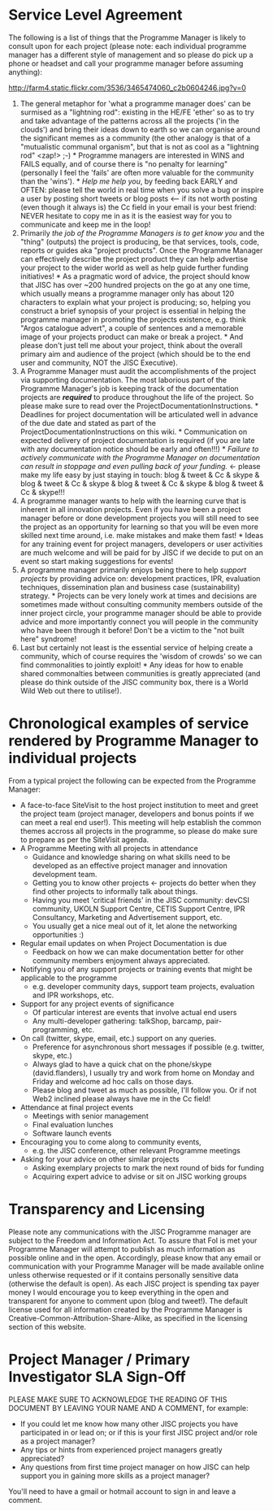 # Service Level Agreement #

The following is a list of things that the Programme Manager is likely to consult upon for each project (please note: each individual programme manager has a different style of management and so please do pick up a phone or headset and call your programme manager before assuming anything):

http://farm4.static.flickr.com/3536/3465474060_c2b0604246.jpg?v=0

  1. The general metaphor for 'what a programme manager does' can be surmised as a "lightning rod": existing in the HE/FE 'ether' so as to try and take advantage of the patterns across all the projects ('in the clouds') and bring their ideas down to earth so we can organise around the significant memes as a community (the other analogy is that of a "mutualistic communal organism", but that is not as cool as a "lightning rod" <zap!> ;-)
    * Programme managers are interested in WINS and FAILS equally, and of course there is "no penalty for learning" (personally I feel the 'fails' are often more valuable for the community than the 'wins').
    * _Help me help you_, by feeding back EARLY and OFTEN: please tell the world in real time when you solve a bug or inspire a user by posting short tweets or blog posts <-- if its not worth posting (even though it always is) the Cc field in your email is your best friend: NEVER hesitate to copy me in as it is the easiest way for you to communicate and keep me in the loop!
  1. Primarily _the job of the Programme Managers is to get know you_ and the "thing" (outputs) the project is producing, be that services, tools, code, reports or guides aka "project products".  Once the Programme Manager can effectively describe the project product they can help advertise your project to the wider world as well as help guide further funding initiatives!
    * As a pragmatic word of advice, the project should know that JISC has over ~200 hundred projects on the go at any one time, which usually means a programme manager only has about 120 characters to explain what your project is producing; so, helping you construct a brief synopsis of your project is essential in helping the programme manager in promoting the projects existence, e.g. think "Argos catalogue advert", a couple of sentences and a memorable image of your projects product can make or break a project.
    * And please don't just tell me about your project, think about the overall primary aim and audience of the project (which should be to the end user and community, NOT the JISC Executive).
  1. A Programme Manager must audit the accomplishments of the project via supporting documentation.  The most laborious part of the Programme Manager's job is keeping track of the documentation projects are _**required**_ to produce throughout the life of the project.  So please make sure to read over the ProjectDocumentationInstructions.
    * Deadlines for project documentation will be articulated well in advance of the due date and stated as part of the ProjectDocumentationInstructions on this wiki.
    * Communication on expected delivery of project documentation is required (if you are late with any documentation notice should be early and often!!!)
    * _Failure to actively communicate with the Programme Manager on documentation can result in stoppage and even pulling back of your funding._ <- please make my life easy by just staying in touch: blog & tweet & Cc & skype & blog & tweet & Cc & skype & blog & tweet & Cc & skype & blog & tweet & Cc & skype!!!
  1. A programme manager wants to help with the learning curve that is inherent in all innovation projects.  Even if you have been a project manager before or done development projects you will still need to see the project as an opportunity for learning so that you will be even more skilled next time around, i.e. make mistakes and make them fast!
    * Ideas for any training event for project managers, developers or user activities are much welcome and will be paid for by JISC if we decide to put on an event so start making suggestions for events!
  1. A programme manager primarily enjoys being there to help _support projects_ by providing advice on: development practices, IPR, evaluation techniques, dissemination plan and business case (sustainability) strategy.
    * Projects can be very lonely work at times and decisions are sometimes made without consulting community members outside of the inner project circle, your programme manager should be able to provide advice and more importantly connect you will people in the community who have been through it before! Don't be a victim to the "not built here" syndrome!
  1. Last but certainly not least is the essential service of helping create a community, which of course requires the 'wisdom of crowds' so we can find commonalities to jointly exploit!
    * Any ideas for how to enable shared commonalties between communities is greatly appreciated (and please do think outside of the JISC community box, there is a World Wild Web out there to utilise!).

# Chronological examples of service rendered by Programme Manager to individual projects #

From a typical project the following can be expected from the Programme Manager:
  * A face-to-face SiteVisit to the host project institution to meet and greet the project team (project manager, developers and bonus points if we can meet a real end user!).  This meeting will help establish the common themes accross all projects in the programme, so please do make sure to prepare as per the SiteVisit agenda.
  * A Programme Meeting with all projects in attendance
    * Guidance and knowledge sharing on what skills need to be developed as an effective project manager and innovation development team.
    * Getting you to know other projects <- projects do better when they find other projects to informally talk about things.
    * Having you meet 'critical friends' in the JISC community: devCSI community, UKOLN Support Centre, CETIS Support Centre, IPR Consultancy, Marketing and Advertisement support, etc.
    * You usually get a nice meal out of it, let alone the networking opportunities :)
  * Regular email updates on when Project Documentation is due
    * Feedback on how we can make documentation better for other community members enjoyment always appreciated.
  * Notifying you of any support projects or training events that might be applicable to the programme
    * e.g. developer community days, support team projects, evaluation and IPR workshops, etc.
  * Support for any project events of significance
    * Of particular interest are events that involve actual end users
    * Any multi-developer gathering: talkShop, barcamp, pair-programming, etc.
  * On call (twitter, skype, email, etc.) support on any queries.
    * Preference for asynchronous short messages if possible (e.g. twitter, skype, etc.)
    * Always glad to have a quick chat on the phone/skype (david.flanders), I usually try and work from home on Monday and Friday and welcome ad hoc calls on those days.
    * Please blog and tweet as much as possible, I'll follow you.  Or if not Web2 inclined please always have me in the Cc field!
  * Attendance at final project events
    * Meetings with senior management
    * Final evaluation lunches
    * Software launch events
  * Encouraging you to come along to community events,
    * e.g. the JISC conference, other relevant Programme meetings
  * Asking for your advice on other similar projects
    * Asking exemplary projects to mark the next round of bids for funding
    * Acquiring expert advice to advise or sit on JISC working groups

# Transparency and Licensing #
Please note any communications with the JISC Programme manager are subject to the Freedom and Information Act.  To assure that FoI is met your Programme Manager will attempt to publish as much information as possible online and in the open.  Accordingly, please know that any email or communication with your Programme Manager will be made available online unless otherwise requested or if it contains personally sensitive data (otherwise the default is open).  As each JISC project is spending tax payer money I would encourage you to keep everything in the open and transparent for anyone to comment upon (blog and tweet!).  The default license used for all information created by the Programme Manager is Creative-Common-Attribution-Share-Alike, as specified in the licensing section of this website.

# Project Manager / Primary Investigator SLA Sign-Off #
PLEASE MAKE SURE TO ACKNOWLEDGE THE READING OF THIS DOCUMENT BY LEAVING YOUR NAME AND A COMMENT, for example:
  * If you could let me know how many other JISC projects you have participated in or lead on; or if this is your first JISC project and/or role as a project manager?
  * Any tips or hints from experienced project managers greatly appreciated?
  * Any questions from first time project manager on how JISC can help support you in gaining more skills as a project manager?

You'll need to have a gmail or hotmail account to sign in and leave a comment.